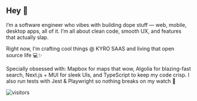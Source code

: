 ## Hey 👋 
I’m a software engineer who vibes with building dope stuff — web, mobile, desktop apps, all of it. I’m all about clean code, smooth UX, and features that actually slap.

Right now, I’m crafting cool things @ KYRO SAAS and living that open source life 💻✨

Specially obsessed with: Mapbox for maps that wow, Algolia for blazing-fast search, Next.js + MUI for sleek UIs, and TypeScript to keep my code crisp. I also run tests with Jest & Playwright so nothing breaks on my watch 🚀

![visitors](https://visitor-badge.laobi.icu/badge?page_id=balaji-sivasakthi.balaji-sivasakthi) 

